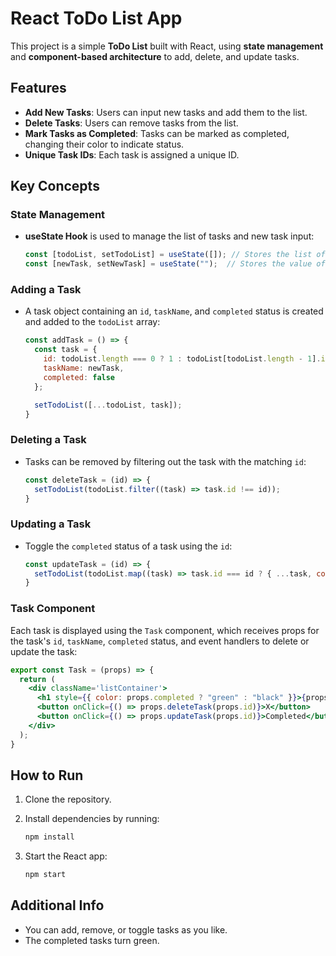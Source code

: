 # React ToDo List App

This project is a simple **ToDo List** built with React, using **state management** and **component-based architecture** to add, delete, and update tasks.

## Features

- **Add New Tasks**: Users can input new tasks and add them to the list.
- **Delete Tasks**: Users can remove tasks from the list.
- **Mark Tasks as Completed**: Tasks can be marked as completed, changing their color to indicate status.
- **Unique Task IDs**: Each task is assigned a unique ID.

## Key Concepts

### State Management

- **useState Hook** is used to manage the list of tasks and new task input:

  ```jsx
  const [todoList, setTodoList] = useState([]); // Stores the list of tasks
  const [newTask, setNewTask] = useState("");  // Stores the value of the new task
  ```

### Adding a Task

- A task object containing an `id`, `taskName`, and `completed` status is created and added to the `todoList` array:

  ```jsx
  const addTask = () => {
    const task = {
      id: todoList.length === 0 ? 1 : todoList[todoList.length - 1].id + 1,
      taskName: newTask,
      completed: false
    };

    setTodoList([...todoList, task]);
  }
  ```

### Deleting a Task

- Tasks can be removed by filtering out the task with the matching `id`:

  ```jsx
  const deleteTask = (id) => {
    setTodoList(todoList.filter((task) => task.id !== id));
  }
  ```

### Updating a Task

- Toggle the `completed` status of a task using the `id`:

  ```jsx
  const updateTask = (id) => {
    setTodoList(todoList.map((task) => task.id === id ? { ...task, completed: !task.completed } : task));
  }
  ```

### Task Component

Each task is displayed using the `Task` component, which receives props for the task's `id`, `taskName`, `completed` status, and event handlers to delete or update the task:

```jsx
export const Task = (props) => {
  return (
    <div className='listContainer'>
      <h1 style={{ color: props.completed ? "green" : "black" }}>{props.taskName}</h1>
      <button onClick={() => props.deleteTask(props.id)}>X</button>
      <button onClick={() => props.updateTask(props.id)}>Completed</button>
    </div>
  );
}
```

## How to Run

1. Clone the repository.
2. Install dependencies by running:

   ```bash
   npm install
   ```

3. Start the React app:

   ```bash
   npm start
   ```

## Additional Info

- You can add, remove, or toggle tasks as you like.
- The completed tasks turn green.